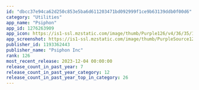 ```yaml
---
id: "dbcc37e94ca62d250c853e5ba6d611203471bd092999f1ce9b63139ddb0f00d6"
category: "Utilities"
app_name: "Psiphon"
app_id: 1276263909
app_icon: https://is1-ssl.mzstatic.com/image/thumb/Purple126/v4/36/35/1a/36351aa6-5b62-fbf5-1db3-b2c88607bb29/AppIcon-0-0-1x_U007emarketing-0-0-0-10-0-0-sRGB-0-0-0-GLES2_U002c0-512MB-85-220-0-0.png/1024x1024bb.png
app_screenshot: https://is1-ssl.mzstatic.com/image/thumb/PurpleSource125/v4/a1/51/09/a151098c-e59c-7514-3372-81770375fdc3/b7c22f4e-ba59-41d5-a8f2-314056fa7063_1-iPhone_12_Pro_Max-main.png/1284x2778bb.png
publisher_id: 1193362443
publisher_name: "Psiphon Inc"
rank: 126
most_recent_release: 2023-12-04 00:00:00
release_count_in_past_year: 7
release_count_in_past_year_category: 12
release_count_in_past_year_top_in_category: 26
---
```

